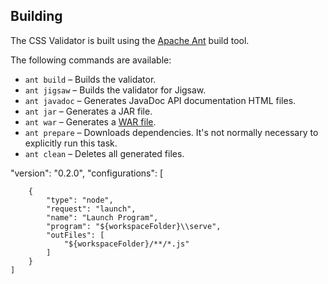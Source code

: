 ## Building

The CSS Validator is built using the [Apache Ant](http://ant.apache.org/) build tool.

The following commands are available:
* `ant build` – Builds the validator.
* `ant jigsaw` – Builds the validator for Jigsaw.
* `ant javadoc` – Generates JavaDoc API documentation HTML files.
* `ant jar` – Generates a JAR file.
* `ant war` – Generates a [WAR file](https://en.wikipedia.org/wiki/WAR_(file_format)).
* `ant prepare` – Downloads dependencies. It's not normally necessary to explicitly run this task.
* `ant clean` – Deletes all generated files.

"version": "0.2.0",
    "configurations": [
        
        {
            "type": "node",
            "request": "launch",
            "name": "Launch Program",
            "program": "${workspaceFolder}\\serve",
            "outFiles": [
                "${workspaceFolder}/**/*.js"
            ]
        }
    ]
